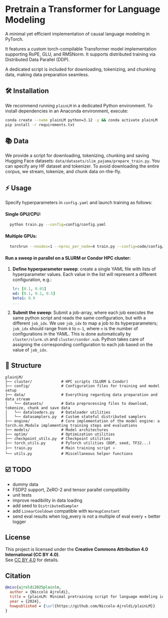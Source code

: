 # Pretrain a Transformer for Language Modeling
A minimal yet efficient implementation of causal language modeling in PyTorch.

It features a custom torch-compilable Transformer model implementation supporting RoPE, GLU, and RMSNorm.
It supports distributed training via Distributed Data Parallel (DDP).

A dedicated script is included for downloading, tokenizing, and chunking data, making data preparation seamless.

## 🛠 Installation
We recommend running `plainLM` in a dedicated Python environment. To install dependencies in an Anaconda environment, execute:
```bash
conda create --name plainLM python=3.12 -y && conda activate plainLM
pip install -r requirements.txt
```

## 📚 Data
We provide a script for downloading, tokenizing, chunking and saving Hugging Face datasets: `data/datasets/slim_pajama/prepare_train.py`.
You can specify any HF dataset and tokenizer. To avoid downloading the entire corpus, we stream, tokenize, and chunk data on-the-fly.

## ⚡️ Usage

Specify hyperparameters in `config.yaml` and launch training as follows:

#### Single GPU/CPU:
```bash
  python train.py --config=config/config.yaml
```
#### Multiple GPUs:
```bash
  torchrun --nnodes=1 --nproc_per_node=4 train.py --config=code/config/sweep.yaml
```

#### Run a sweep in parallel on a SLURM or Condor HPC cluster:

1. **Define hyperparameter sweep**:
  create a single YAML file with lists of hyperparameter values. Each value in the list will represent a different configuration, e.g.:
   ```yaml
   lr: [0.1, 0.01]
   wd: [0.1, 0.2, 0.5]
   beta1: 0.9
   ...
   ```
2. **Submit the sweep**: 
   Submit a job-array, where each job executes the same python script and reads the same configuration, but with a different `job_idx`. We use `job_idx` to map a job to its hyperparameters; `job_idx` should range from `0` to `n-1`, where `n` is the number of configurations in the YAML. This is done automatically by `cluster/slurm.sh` and `cluster/condor.sub`. Python takes care of assigning the corresponding configuration to each job based on the value of `job_idx`.


## 📂 Structure
```
plainLM/
├── cluster/             # HPC scripts (SLURM & Condor)
├── config/              # Configuration files for training and model setup
├── data/                # Everything regarding data preparation and data stream
│   └── datasets/        # Data preprocessing files to download, tokenize, chunk and save data
│   └── dataloaders.py   # Dataloader utilities
│   └── datasamplers.py  # Custom stateful distributed samplers
├── engine/              # Core implementation of the model engine: a torch.nn.Module implementing training steps and evaluations
├── models/              # Model architectures
├── optim/               # Optimization utilities
├── checkpoint_utils.py  # Checkpoint utilities
├── torch_utils.py       # PyTorch utilities (DDP, seed, TF32...)
├── train.py             # Main training script ⭐️
└── utils.py             # Miscellaneous helper functions
```

## ☑️ TODO
- dummy data
- FSDP2 support, ZeRO-2 and tensor parallel compatibility
- unit tests
- improve readibility in data loading
- add seed to `DistributedSampler`
- add `LinearCooldown` compatible with `WarmupConstant`
- send eval results when log_every is not a multiple of eval every + better logger

## License
This project is licensed under the **Creative Commons Attribution 4.0 International (CC BY 4.0)**.  
See [CC BY 4.0](https://creativecommons.org/licenses/by/4.0/) for details.


## Citation
```bibtex
@misc{ajroldi2025plainlm,
  author = {Niccolò Ajroldi},
  title = {plainLM: Minimal pretraining script for language modeling in PyTorch},
  year = {2024},
  howpublished = {\url{https://github.com/Niccolo-Ajroldi/plainLM}}
}

